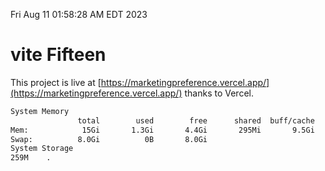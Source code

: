 Fri Aug 11 01:58:28 AM EDT 2023

# vite Fifteen


This project is live at [https://marketingpreference.vercel.app/](https://marketingpreference.vercel.app/) thanks to Vercel.

```bash
System Memory
               total        used        free      shared  buff/cache   available
Mem:            15Gi       1.3Gi       4.4Gi       295Mi       9.5Gi        13Gi
Swap:          8.0Gi          0B       8.0Gi
System Storage
259M	.
```
